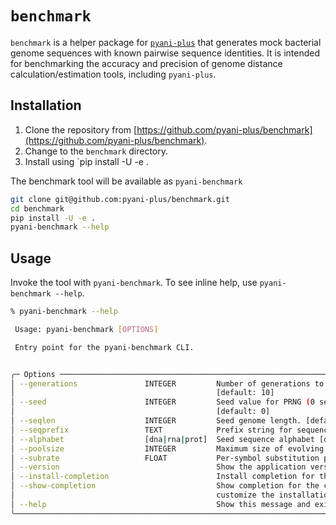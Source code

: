 # `benchmark`

`benchmark` is a helper package for [`pyani-plus`](https://github.com/pyani-plus/pyani-plus) that generates mock bacterial genome sequences with known pairwise sequence identities. It is intended for benchmarking the accuracy and precision of genome distance calculation/estimation tools, including `pyani-plus`.

## Installation

1. Clone the repository from [https://github.com/pyani-plus/benchmark](https://github.com/pyani-plus/benchmark).
2. Change to the `benchmark` directory.
3. Install using `pip install -U -e .

The benchmark tool will be available as `pyani-benchmark`

```bash
git clone git@github.com:pyani-plus/benchmark.git
cd benchmark
pip install -U -e .
pyani-benchmark --help
```

## Usage

Invoke the tool with `pyani-benchmark`. To see inline help, use `pyani-benchmark --help`.

```bash
% pyani-benchmark --help

 Usage: pyani-benchmark [OPTIONS]

 Entry point for the pyani-benchmark CLI.


╭─ Options ───────────────────────────────────────────────────────────────────────────────────────────╮
│ --generations               INTEGER         Number of generations to evolve genome pool.            │
│                                             [default: 10]                                           │
│ --seed                      INTEGER         Seed value for PRNG (0 sets no PRNG seed value).        │
│                                             [default: 0]                                            │
│ --seqlen                    INTEGER         Seed genome length. [default: 1000000]                  │
│ --seqprefix                 TEXT            Prefix string for sequences. [default: seq]             │
│ --alphabet                  [dna|rna|prot]  Seed sequence alphabet [default: dna]                   │
│ --poolsize                  INTEGER         Maximum size of evolving genome pool. [default: 100]    │
│ --subrate                   FLOAT           Per-symbol substitution probability. [default: 0.01]    │
│ --version                                   Show the application version and exit.                  │
│ --install-completion                        Install completion for the current shell.               │
│ --show-completion                           Show completion for the current shell, to copy it or    │
│                                             customize the installation.                             │
│ --help                                      Show this message and exit.                             │
╰─────────────────────────────────────────────────────────────────────────────────────────────────────╯
```
